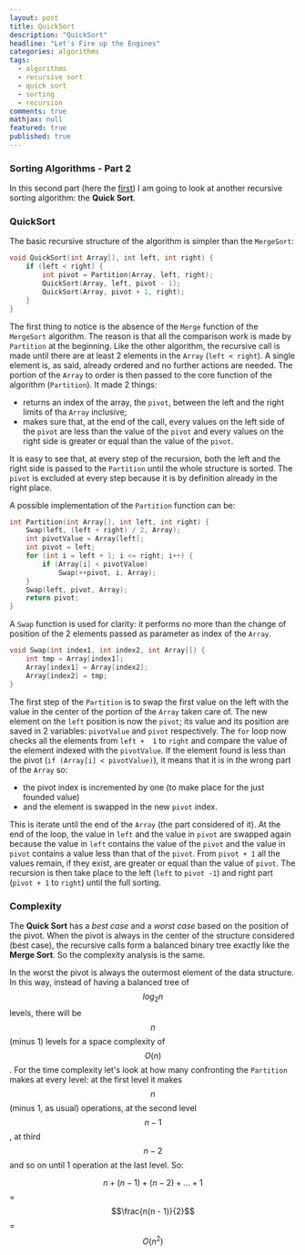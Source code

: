 ```yaml
---
layout: post
title: QuickSort
description: "QuickSort"
headline: "Let's Fire up the Engines"
categories: algorithms
tags: 
  - algorithms
  - recursive sort
  - quick sort
  - sorting
  - recursion
comments: true
mathjax: null
featured: true
published: true
---
```

### Sorting Algorithms - Part 2
In this second part (here the [first](http://alessandroborsoi.com/algorithms/MergeSort)) I am going to look at 
another recursive sorting algorithm: the **Quick Sort**.

### QuickSort
The basic recursive structure of the algorithm is simpler than the `MergeSort`:

```c
void QuickSort(int Array[], int left, int right) {
    if (left < right) {
        int pivot = Partition(Array, left, right);
        QuickSort(Array, left, pivot - 1);
        QuickSort(Array, pivot + 1, right);
    }
}
```
The first thing to notice is the absence of the `Merge` function of the `MergeSort` algorithm. The reason is 
that all the comparison work is made by `Partition` at the beginning. Like the other algorithm, the recursive call is
made until there are at least 2 elements in the `Array` (`left < right`). A single element is, as said, already 
ordered and no further actions are needed. The portion of the `Array` to order is then passed to the core function of
the algorithm (`Partition`). It made 2 things:
 
 * returns an index of the array, the `pivot`, between the left and the right limits of tha `Array` inclusive;
 * makes sure that, at the end of the call, every values on the left side of the `pivot` are less than the value of 
 the `pivot` and every values on the right side is greater or equal than the value of the `pivot`.
 
It is easy to see that, at every step of the recursion, both the left and the right side is passed to the `Partition`
 until the whole structure is sorted. The `pivot` is excluded at every step because it is by definition already in the 
 right place.  

A possible implementation of the `Partition` function can be:

```c
int Partition(int Array[], int left, int right) {
    Swap(left, (left + right) / 2, Array);
    int pivotValue = Array[left];
    int pivot = left;
    for (int i = left + 1; i <= right; i++) {
        if (Array[i] < pivotValue)
            Swap(++pivot, i, Array);
    }
    Swap(left, pivot, Array);
    return pivot;
}
```
A `Swap` function is used for clarity: it performs no more than the change of position of the 2 elements passed as 
parameter as index of the `Array`.

```c
void Swap(int index1, int index2, int Array[]) {
    int tmp = Array[index1];
    Array[index1] = Array[index2];
    Array[index2] = tmp;
}
```
The first step of the `Partition` is to swap the first value on the left with the value in the center of the portion 
of the `Array` taken care of. The new element on the `left` position is now the `pivot`; its value and its position are 
saved in 2 variables: `pivotValue` and `pivot` respectively. The `for` loop now checks all the elements from `left + 
1` to `right` and compare the value of the element indexed with the `pivotValue`. If the element found is less than 
the pivot (`if (Array[i] < pivotValue)`), it means that it is in the wrong part of the `Array` so: 

* the pivot index is incremented by one (to make place for the just founded value) 
* and the element is swapped in the new `pivot` index. 

This is iterate until the end of the `Array` (the part considered of it). At the end of the loop, the value in `left` 
and the value in `pivot` are swapped again because the value in `left` contains the value of the `pivot` and the value
 in `pivot` contains a value less than that of the `pivot`. From `pivot + 1` all the values remain, if they exist, are 
 greater or equal than the value of `pivot`. The recursion is then take place to the left (`left` to `pivot -1`) and 
 right part (`pivot + 1` to `right`) until the full sorting.

### Complexity
The **Quick Sort** has a _best case_ and a _worst case_ based on the position of the pivot. When the pivot is always 
in the center of the structure considered (best case), the recursive calls form a balanced binary tree exactly like the 
**Merge Sort**. So the complexity analysis is the same.

In the worst the pivot is always the outermost element of the data structure. In this way, instead of having a 
balanced tree of $$log_2n$$ levels, there will be $$n$$ (minus 1) levels for a space complexity of $$O(n)$$. For the 
time complexity let's look at how many confronting the `Partition` makes at every level:
at the first level it makes $$n$$ (minus 1, as usual) operations, at the second level $$n - 1$$, at third $$n - 2$$ 
and so on until 1 operation at the last level. So: 

$$n + (n - 1) + (n - 2) + \ldots + 1$$ = $$\frac{n(n - 1)}{2}$$ = $$O(n^2)$$